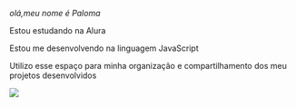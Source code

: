 *olá,meu nome é Paloma*

Estou estudando na Alura

Estou me desenvolvendo na linguagem JavaScript

Utilizo esse espaço para minha organização e compartilhamento dos meu projetos desenvolvidos

![](https://media1.tenor.com/m/AnX2BHDzpwAAAAAC/pig.gif)
